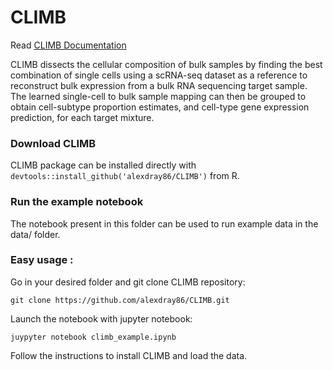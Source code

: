 # CLIMB

Read [CLIMB Documentation](https://alexdray86.github.io/CLIMB/build/index.html)

CLIMB dissects the cellular composition of bulk samples by finding the best combination of single cells using a scRNA-seq dataset as a reference to reconstruct bulk expression from a bulk RNA sequencing target sample. The learned single-cell to bulk sample mapping can then be grouped to obtain cell-subtype proportion estimates, and cell-type gene expression prediction, for each target mixture.

### Download CLIMB

CLIMB package can be installed directly with `devtools::install_github('alexdray86/CLIMB')` from R.

### Run the example notebook 

The notebook present in this folder can be used to run example data in the data/ folder.

### Easy usage : 

Go in your desired folder and git clone CLIMB repository:

`git clone https://github.com/alexdray86/CLIMB.git`

Launch the notebook with jupyter notebook:

`juypyter notebook climb_example.ipynb`

Follow the instructions to install CLIMB and load the data. 
